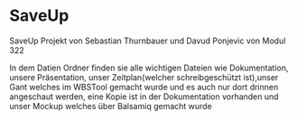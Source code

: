 # SaveUp

SaveUp Projekt von Sebastian Thurnbauer und Davud Ponjevic von Modul 322


In dem Datien Ordner finden sie alle wichtigen Dateien wie Dokumentation, unsere Präsentation, unser Zeitplan(welcher schreibgeschützt ist),unser Gant welches im WBSTool gemacht wurde und es auch nur dort drinnen angeschaut werden, eine Kopie ist in der Dokumentation vorhanden und unser Mockup welches über Balsamiq gemacht wurde
